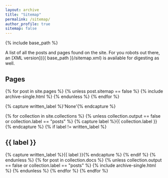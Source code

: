 ```yaml
---
layout: archive
title: "Sitemap"
permalink: /sitemap/
author_profile: true
sitemap: false
---
```


{% include base_path %}

A list of all the posts and pages found on the site. For you robots out there, an [XML version]({{ base_path }}/sitemap.xml) is available for digesting as well.

<h2>Pages</h2>
{% for post in site.pages %}
  {% unless post.sitemap == false %}
  {% include archive-single.html %}
  {% endunless %}
{% endfor %}

[comment]: <> (<h2>Posts</h2>)

[comment]: <> ({% for post in site.posts %})

[comment]: <> (  {% include archive-single.html %})

[comment]: <> ({% endfor %})

{% capture written_label %}'None'{% endcapture %}

{% for collection in site.collections %}
{% unless collection.output == false or collection.label == "posts" %}
  {% capture label %}{{ collection.label }}{% endcapture %}
  {% if label != written_label %}
  <h2>{{ label }}</h2>
  {% capture written_label %}{{ label }}{% endcapture %}
  {% endif %}
{% endunless %}
{% for post in collection.docs %}
  {% unless collection.output == false or collection.label == "posts" %}
  {% include archive-single.html %}
  {% endunless %}
{% endfor %}
{% endfor %}
